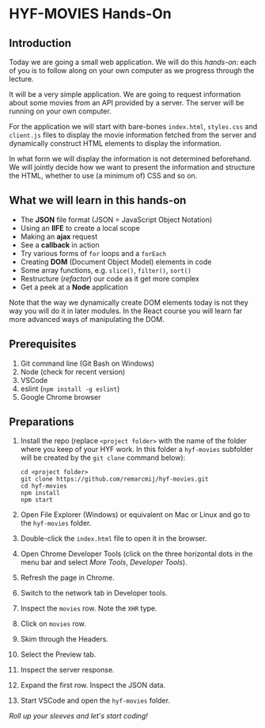 # HYF-MOVIES Hands-On

## Introduction

Today we are going a small web application. We will do this _hands-on_: each of you is to follow along on your own computer as we progress through the lecture.

It will be a very simple application. We are going to request information about some movies from an API provided by a server. The server will be running on your own computer.

For the application we will start with bare-bones `index.html`, `styles.css` and `client.js` files to display the movie information fetched from the server and dynamically construct HTML elements to display the information.

In what form we will display the information is not determined beforehand. We will jointly decide how we want to present the information and structure the HTML, whether to use (a minimum of) CSS and so on.

## What we will learn in this hands-on

- The **JSON** file format (JSON = JavaScript Object Notation)
- Using an **IIFE** to create a local scope
- Making an **ajax** request
- See a **callback** in action
- Try various forms of `for` loops and a `forEach`
- Creating **DOM** (Document Object Model) elements in code
- Some array functions, e.g. `slice()`, `filter()`, `sort()`
- Restructure (_refactor_) our code as it get more complex
- Get a peek at a **Node** application

Note that the way we dynamically create DOM elements today is not they way you will do it in later modules. In the React course you will learn far more advanced ways of manipulating the DOM.

## Prerequisites

1. Git command line (Git Bash on Windows)
2. Node (check for recent version)
3. VSCode
4. eslint (`npm install -g eslint`)
5. Google Chrome browser

## Preparations

1. Install the repo (replace `<project folder>` with the name of the folder where you keep of your HYF work. In this folder a `hyf-movies` subfolder will be created by the `git clone` command below):

    ```
    cd <project folder>
    git clone https://github.com/remarcmij/hyf-movies.git
    cd hyf-movies
    npm install
    npm start
    ```

2. Open File Explorer (Windows) or equivalent on Mac or Linux and go to the `hyf-movies` folder.
3. Double-click the `index.html` file to open it in the browser.
4. Open Chrome Developer Tools (click on the three horizontal dots in the menu bar and select _More Tools_, _Developer Tools_).
5. Refresh the page in Chrome.
6. Switch to the network tab in Developer tools.
7. Inspect the `movies` row. Note the `XHR` type.
8. Click on `movies` row.
9. Skim through the Headers.
10. Select the Preview tab.
11. Inspect the server response.
12. Expand the first row. Inspect the JSON data.
13. Start VSCode and open the `hyf-movies` folder.

_Roll up your sleeves and let's start coding!_
